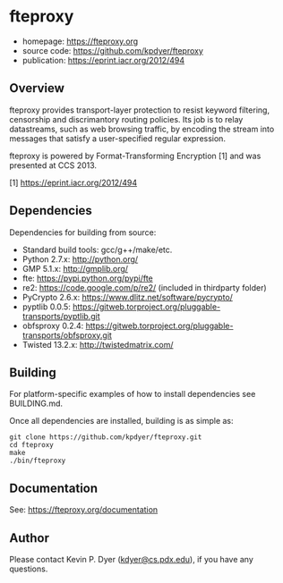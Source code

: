 fteproxy
========

* homepage: https://fteproxy.org
* source code: https://github.com/kpdyer/fteproxy
* publication: https://eprint.iacr.org/2012/494

Overview
--------

fteproxy provides transport-layer protection to resist keyword filtering, censorship and discrimantory routing policies.
Its job is to relay datastreams, such as web browsing traffic, by encoding the stream into messages that satisfy a user-specified regular expression. 

fteproxy is powered by Format-Transforming Encryption [1] and was presented at CCS 2013.

[1] https://eprint.iacr.org/2012/494

Dependencies
--------

Dependencies for building from source:
* Standard build tools: gcc/g++/make/etc.
* Python 2.7.x: http://python.org/
* GMP 5.1.x: http://gmplib.org/
* fte: https://pypi.python.org/pypi/fte
* re2: https://code.google.com/p/re2/ (included in thirdparty folder)
* PyCrypto 2.6.x: https://www.dlitz.net/software/pycrypto/
* pyptlib 0.0.5: https://gitweb.torproject.org/pluggable-transports/pyptlib.git
* obfsproxy 0.2.4: https://gitweb.torproject.org/pluggable-transports/obfsproxy.git
* Twisted 13.2.x: http://twistedmatrix.com/

Building
-----------

For platform-specific examples of how to install dependencies see BUILDING.md.

Once all dependencies are installed, building is as simple as:

```
git clone https://github.com/kpdyer/fteproxy.git
cd fteproxy
make
./bin/fteproxy
```

Documentation
-------------

See: https://fteproxy.org/documentation


Author
------

Please contact Kevin P. Dyer (kdyer@cs.pdx.edu), if you have any questions.
